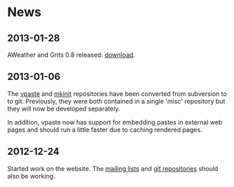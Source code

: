 News
====

2013-01-28
----------
AWeather and Grits 0.8 released: [download](/aweather/download).

2013-01-06
----------
The [vpaste] and [mkinit] repositories have been converted from subversion to
to git. Previously, they were both contained in a single 'misc' repository but
they will now be developed separately.

[vpaste]: /tools/vpaste
[mkinit]: /tools/mkinit

In addition, vpaste now has support for embedding pastes in external web pages
and should run a little faster due to caching rendered pages.

2012-12-24
----------
Started work on the website. The [mailing lists](/home/contact) and [git
repositories](/home/source_code) should also be working.
